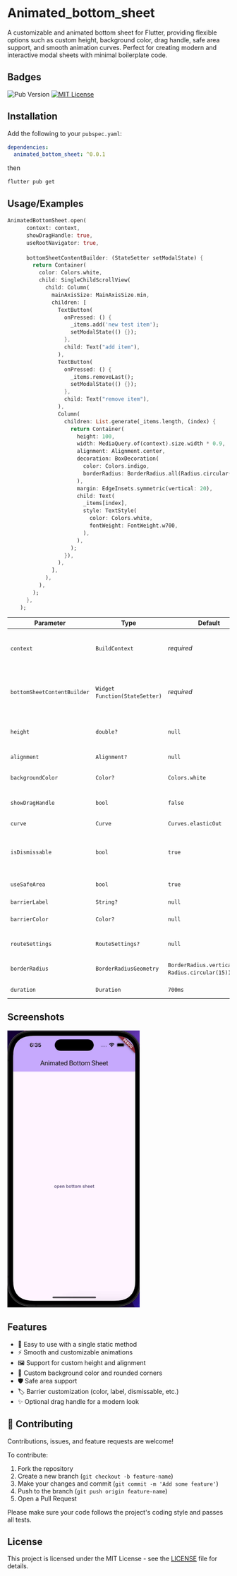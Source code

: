 
# Animated_bottom_sheet

A customizable and animated bottom sheet for Flutter, 
providing flexible options such as custom height, background color, 
drag handle, safe area support, and smooth animation curves. 
Perfect for creating modern and interactive modal sheets 
with minimal boilerplate code.


## Badges

![Pub Version](https://img.shields.io/pub/v/animated_bottom_sheet)
[![MIT License](https://img.shields.io/badge/License-MIT-green.svg)](https://choosealicense.com/licenses/mit/)


## Installation

Add the following to your `pubspec.yaml`:

```yaml
dependencies:
  animated_bottom_sheet: ^0.0.1
```

then 

```
flutter pub get
``` 
## Usage/Examples

```dart
AnimatedBottomSheet.open(
      context: context,
      showDragHandle: true,
      useRootNavigator: true,

      bottomSheetContentBuilder: (StateSetter setModalState) {
        return Container(
          color: Colors.white,
          child: SingleChildScrollView(
            child: Column(
              mainAxisSize: MainAxisSize.min,
              children: [
                TextButton(
                  onPressed: () {
                    _items.add('new test item');
                    setModalState(() {});
                  },
                  child: Text("add item"),
                ),
                TextButton(
                  onPressed: () {
                    _items.removeLast();
                    setModalState(() {});
                  },
                  child: Text("remove item"),
                ),
                Column(
                  children: List.generate(_items.length, (index) {
                    return Container(
                      height: 100,
                      width: MediaQuery.of(context).size.width * 0.9,
                      alignment: Alignment.center,
                      decoration: BoxDecoration(
                        color: Colors.indigo,
                        borderRadius: BorderRadius.all(Radius.circular(15)),
                      ),
                      margin: EdgeInsets.symmetric(vertical: 20),
                      child: Text(
                        _items[index],
                        style: TextStyle(
                          color: Colors.white,
                          fontWeight: FontWeight.w700,
                        ),
                      ),
                    );
                  }),
                ),
              ],
            ),
          ),
        );
      },
    );
```



| Parameter                   | Type                           | Default                                           | Description                                         |
| --------------------------- | ------------------------------ | ------------------------------------------------- | --------------------------------------------------- |
| `context`                   | `BuildContext`                 | *required*                                        | The BuildContext used to show the sheet             |
| `bottomSheetContentBuilder` | `Widget Function(StateSetter)` | *required*                                        | Builder function to create the bottom sheet content |
| `height`                    | `double?`                      | `null`                                            | Height as a fraction of screen height               |
| `alignment`                 | `Alignment?`                   | `null`                                            | Sheet alignment                                     |
| `backgroundColor`           | `Color?`                       | `Colors.white`                                    | Sheet background color                              |
| `showDragHandle`            | `bool`                         | `false`                                           | Whether to show a drag handle                       |
| `curve`                     | `Curve`                        | `Curves.elasticOut`                               | Animation curve                                     |
| `isDismissable`             | `bool`                         | `true`                                            | Allow closing the sheet by tapping outside          |
| `useSafeArea`               | `bool`                         | `true`                                            | Wrap content in SafeArea                            |
| `barrierLabel`              | `String?`                      | `null`                                            | Barrier label                                       |
| `barrierColor`              | `Color?`                       | `null`                                            | Barrier background color                            |
| `routeSettings`             | `RouteSettings?`               | `null`                                            | Custom route settings                               |
| `borderRadius`              | `BorderRadiusGeometry`         | `BorderRadius.vertical(top: Radius.circular(15))` | Border radius of the sheet                          |
| `duration`                  | `Duration`                     | `700ms`                                           | Animation duration                                  |



## Screenshots

<img src="assets/screenshot.gif" width="300"/>


## Features

- 🎯 Easy to use with a single static method
- ⚡ Smooth and customizable animations
- 🖼️ Support for custom height and alignment
- 🎨 Custom background color and rounded corners
- 🛡️ Safe area support
- 🏷️ Barrier customization (color, label, dismissable, etc.)
- ✨ Optional drag handle for a modern look

## 🤝 Contributing

Contributions, issues, and feature requests are welcome!  

To contribute:  
1. Fork the repository  
2. Create a new branch (`git checkout -b feature-name`)  
3. Make your changes and commit (`git commit -m 'Add some feature'`)  
4. Push to the branch (`git push origin feature-name`)  
5. Open a Pull Request  

Please make sure your code follows the project's coding style and passes all tests.
## License

This project is licensed under the MIT License - see the [LICENSE](LICENSE) file for details.
